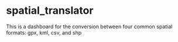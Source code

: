 # spatial_translator

This is a dashboard for the conversion between four common spatial formats: gpx, kml, csv, and shp
